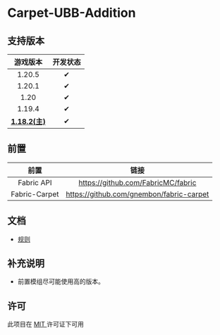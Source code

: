 # Carpet-UBB-Addition

## 支持版本
|         游戏版本         | 开发状态 |
|:--------------------:|:----:|
|        1.20.5        |  ✔   |
|        1.20.1        |  ✔   |
|         1.20         |  ✔   |
|        1.19.4        |  ✔   |
| **<u>1.18.2(主)</u>** |  ✔   |

## 前置
|      前置       |                    链接                    |
|:-------------:|:----------------------------------------:|
|  Fabric API   |    https://github.com/FabricMC/fabric    |
| Fabric-Carpet | https://github.com/gnembon/fabric-carpet |

## 文档

- [规则](readme_folder/rules_cn.md)

## 补充说明
- 前置模组尽可能使用高的版本。
## 许可
此项目在 [ MIT ](https://mit-license.org/) 许可证下可用